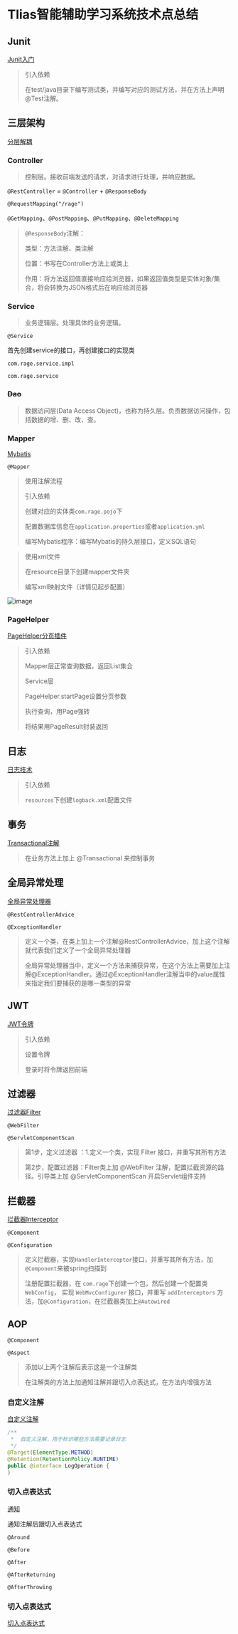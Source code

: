 # Tlias智能辅助学习系统技术点总结

## Junit

[Junit入门](https://jxwi7qorep.feishu.cn/wiki/ZRnpwpPMSiL8aFkJFWZcbBrCnjn#DgAYdqcFpoUypfx0RMxcVxFLnaf)

> 引入依赖
>
> 在test/java目录下编写测试类，并编写对应的测试方法，并在方法上声明@Test注解。

## 三层架构

[分层解耦](https://jxwi7qorep.feishu.cn/wiki/F5xXw16HxivXrIkVz3Qc3v4Cnmg#GHLZdQ895o9tLpxc5UEcnUg5nYb)

### Controller

> 控制层。接收前端发送的请求，对请求进行处理，并响应数据。

`@RestController` = `@Controller` + `@ResponseBody`

`@RequestMapping("/rage")`

`@GetMapping`、`@PostMapping`、`@PutMapping`、`@DeleteMapping`

> `@ResponseBody`注解：
>
> 类型：方法注解、类注解
>
> 位置：书写在Controller方法上或类上
>
> 作用：将方法返回值直接响应给浏览器，如果返回值类型是<span data-type="text" style="color: var(--b3-font-color8);">实体对象/集合</span>，将会转换为<span data-type="text" style="color: var(--b3-font-color8);">JSON格式</span>后在响应给浏览器

### Service

> 业务逻辑层。处理具体的业务逻辑。

`@Service`

首先创建service的接口，再创建接口的实现类

`com.rage.service.impl`

`com.rage.service`

### ~~Dao~~

> 数据访问层(Data Access Object)，也称为持久层。负责数据访问操作，包括数据的增、删、改、查。

### Mapper

[Mybatis](https://jxwi7qorep.feishu.cn/wiki/BGunwvs3uigh4WkzsZYci5kHntc#SJp0dVXLioiIp3xEQmBckcg0nFd)

`@Mapper`

> 使用注解流程
>
> 引入依赖
>
> 创建对应的实体类`com.rage.pojo`下
>
> 配置数据库信息在`application.properties`或者`application.yml`
>
> 编写Mybatis程序：编写Mybatis的持久层接口，定义SQL语句

> 使用xml文件
>
> 在resource目录下创建mapper文件夹
>
> 编写xml映射文件（详情见起步配置）

![image](https://raw.githubusercontent.com/12age/blog-img/main/image-20250828101147-ms48fbf.png)

### PageHelper

[PageHelper分页插件](https://jxwi7qorep.feishu.cn/wiki/TajNwQMt6i4ffAkSBw2c7JdGnSb#RKYqdt53qo85DIxSbS7crnP2nX2)

> 引入依赖
>
> Mapper层正常查询数据，返回List集合
>
> Service层
>
> PageHelper.startPage设置分页参数
>
> 执行查询，用Page强转
>
> 将结果用PageResult封装返回

## 日志

[日志技术](https://jxwi7qorep.feishu.cn/wiki/MPeQw7SwSiopQRk1sdPc163BnQe#HRU2dI2LioTBkGxnEU9cY4ZInsb)

> 引入依赖
>
> `resources`下创建`logback.xml`配置文件

## 事务

[Transactional注解](https://jxwi7qorep.feishu.cn/wiki/ZakCwwMXGiQNMKkODuMcF3afned#BI7xd3gnsolGyHxzgUDcQIjKnHc)

> 在业务方法上加上 @Transactional 来控制事务

## 全局异常处理

[全局异常处理器](https://jxwi7qorep.feishu.cn/wiki/JrT6wghUfiebCJkBNyRcSE7LnTg#BzSxdyaWjovHbWxNetJcvQAHnYb)

`@RestControllerAdvice`

`@ExceptionHandler`

> 定义一个类，在类上加上一个注解@RestControllerAdvice，加上这个注解就代表我们定义了一个全局异常处理器
>
> 全局异常处理器当中，定义一个方法来捕获异常，在这个方法上需要加上注解@ExceptionHandler。通过@ExceptionHandler注解当中的value属性来指定我们要捕获的是哪一类型的异常

## JWT

[JWT令牌](https://jxwi7qorep.feishu.cn/wiki/WWBSwJvyqiDydakCURTczN9FnYN#TRRAd6fbEoXMANx0yffcTXiNnGd)

> 引入依赖
>
> 设置令牌
>
> 登录时将令牌返回前端

## 过滤器

[过滤器Filter](https://jxwi7qorep.feishu.cn/wiki/WWBSwJvyqiDydakCURTczN9FnYN#UeTpdHZrNo5cIixv7R0cSJ8vnbe)

`@WebFilter`

`@ServletComponentScan`

> 第1步，定义过滤器 ：1.定义一个类，实现 Filter 接口，并重写其所有方法
>
> 第2步，配置过滤器：Filter类上加 @WebFilter 注解，配置拦截资源的路径。引导类上加 @ServletComponentScan 开启Servlet组件支持

## 拦截器

[拦截器Interceptor](https://jxwi7qorep.feishu.cn/wiki/WWBSwJvyqiDydakCURTczN9FnYN#PM2Md5PfuoSAIjxxl0Acl7WBnMb)

`@Component`

`@Configuration`

> 定义拦截器，实现`HandlerInterceptor`接口，并重写其所有方法，加`@Component`来被spring扫描到
>
> 注册配置拦截器，在 `com.rage`下创建一个包，然后创建一个配置类 `WebConfig`， 实现 `WebMvcConfigurer` 接口，并重写 `addInterceptors` 方法，加`@Configuration`，在拦截器类加上`@Autowired`

## AOP

`@Component`

`@Aspect`

> 添加以上两个注解后表示这是一个注解类
>
> 在注解类的方法上加通知注解并跟切入点表达式，在方法内增强方法

### 自定义注解

[自定义注解](https://jxwi7qorep.feishu.cn/wiki/I4kywxgkXiyKFokWhUmcvcqvn8f#V0WCdMZqao348Xx0C5Qcxhu6ngd)

```java
/**
 *  自定义注解，用于标识哪些方法需要记录日志
 */
@Target(ElementType.METHOD)
@Retention(RetentionPolicy.RUNTIME)
public @interface LogOperation {
}
```

### 切入点表达式

[通知](https://jxwi7qorep.feishu.cn/wiki/I4kywxgkXiyKFokWhUmcvcqvn8f#EdRfdQFRfoIodVxbWXAcQnWGncg)

通知注解后跟切入点表达式

`@Around`

`@Before`

`@After`

`@AfterReturning`

`@AfterThrowing`

### 切入点表达式

[切入点表达式](https://jxwi7qorep.feishu.cn/wiki/I4kywxgkXiyKFokWhUmcvcqvn8f#BxE9dT4GNomDcmxnFuncJc6fnSb)